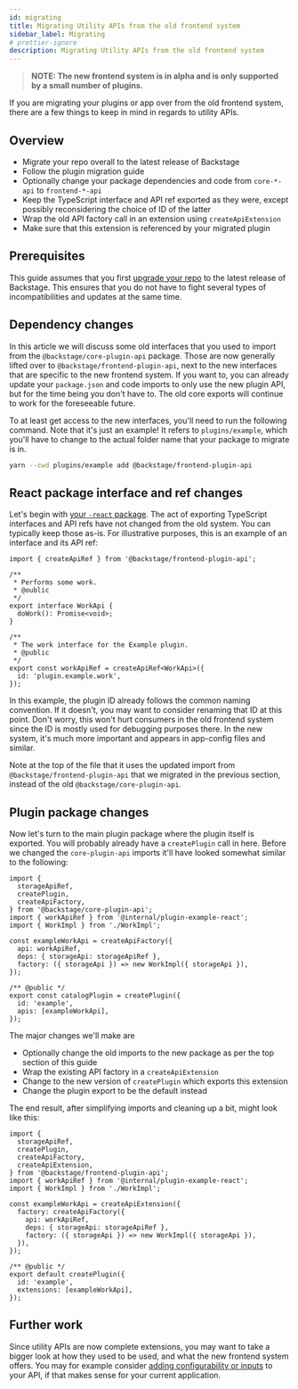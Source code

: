 ```yaml
---
id: migrating
title: Migrating Utility APIs from the old frontend system
sidebar_label: Migrating
# prettier-ignore
description: Migrating Utility APIs from the old frontend system
---
```


> **NOTE: The new frontend system is in alpha and is only supported by a small number of plugins.**

If you are migrating your plugins or app over from the old frontend system, there are a few things to keep in mind in regards to utility APIs.

## Overview

- Migrate your repo overall to the latest release of Backstage
- Follow the plugin migration guide <!-- TODO: Link -->
- Optionally change your package dependencies and code from `core-*-api` to `frontend-*-api`
- Keep the TypeScript interface and API ref exported as they were, except possibly reconsidering the choice of ID of the latter
- Wrap the old API factory call in an extension using `createApiExtension`
- Make sure that this extension is referenced by your migrated plugin

## Prerequisites

This guide assumes that you first [upgrade your repo](../../getting-started/keeping-backstage-updated.md) to the latest release of Backstage. This ensures that you do not have to fight several types of incompatibilities and updates at the same time.

## Dependency changes

In this article we will discuss some old interfaces that you used to import from the `@backstage/core-plugin-api` package. Those are now generally lifted over to `@backstage/frontend-plugin-api`, next to the new interfaces that are specific to the new frontend system. If you want to, you can already update your `package.json` and code imports to only use the new plugin API, but for the time being you don't have to. The old core exports will continue to work for the foreseeable future.

To at least get access to the new interfaces, you'll need to run the following command. Note that it's just an example! It refers to `plugins/example`, which you'll have to change to the actual folder name that your package to migrate is in.

```bash title="from your repo root"
yarn --cwd plugins/example add @backstage/frontend-plugin-api
```

## React package interface and ref changes

Let's begin with [your `-react` package](../../architecture-decisions/adr011-plugin-package-structure.md). The act of exporting TypeScript interfaces and API refs have not changed from the old system. You can typically keep those as-is. For illustrative purposes, this is an example of an interface and its API ref:

```tsx title="in @internal/plugin-example-react"
import { createApiRef } from '@backstage/frontend-plugin-api';

/**
 * Performs some work.
 * @oublic
 */
export interface WorkApi {
  doWork(): Promise<void>;
}

/**
 * The work interface for the Example plugin.
 * @public
 */
export const workApiRef = createApiRef<WorkApi>({
  id: 'plugin.example.work',
});
```

In this example, the plugin ID already follows <!-- TODO: Link --> the common naming convention. If it doesn't, you may want to consider renaming that ID at this point. Don't worry, this won't hurt consumers in the old frontend system since the ID is mostly used for debugging purposes there. In the new system, it's much more important and appears in app-config files and similar.

Note at the top of the file that it uses the updated import from `@backstage/frontend-plugin-api` that we migrated in the previous section, instead of the old `@backstage/core-plugin-api`.

## Plugin package changes

Now let's turn to the main plugin package where the plugin itself is exported. You will probably already have a `createPlugin` call in here. Before we changed the `core-plugin-api` imports it'll have looked somewhat similar to the following:

```tsx title="in @internal/plugin-example, NOTE THIS IS LEGACY CODE"
import {
  storageApiRef,
  createPlugin,
  createApiFactory,
} from '@backstage/core-plugin-api';
import { workApiRef } from '@internal/plugin-example-react';
import { WorkImpl } from './WorkImpl';

const exampleWorkApi = createApiFactory({
  api: workApiRef,
  deps: { storageApi: storageApiRef },
  factory: ({ storageApi }) => new WorkImpl({ storageApi }),
});

/** @public */
export const catalogPlugin = createPlugin({
  id: 'example',
  apis: [exampleWorkApi],
});
```

The major changes we'll make are

- Optionally change the old imports to the new package as per the top section of this guide
- Wrap the existing API factory in a `createApiExtension`
- Change to the new version of `createPlugin` which exports this extension
- Change the plugin export to be the default instead

The end result, after simplifying imports and cleaning up a bit, might look like this:

```tsx title="in @internal/plugin-example"
import {
  storageApiRef,
  createPlugin,
  createApiFactory,
  createApiExtension,
} from '@backstage/frontend-plugin-api';
import { workApiRef } from '@internal/plugin-example-react';
import { WorkImpl } from './WorkImpl';

const exampleWorkApi = createApiExtension({
  factory: createApiFactory({
    api: workApiRef,
    deps: { storageApi: storageApiRef },
    factory: ({ storageApi }) => new WorkImpl({ storageApi }),
  }),
});

/** @public */
export default createPlugin({
  id: 'example',
  extensions: [exampleWorkApi],
});
```

## Further work

Since utility APIs are now complete extensions, you may want to take a bigger look at how they used to be used, and what the new frontend system offers. You may for example consider [adding configurability or inputs](./02-creating.md) to your API, if that makes sense for your current application.
